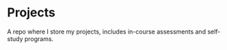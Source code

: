 # Projects

A repo where I store my projects, includes in-course assessments and self-study programs.
